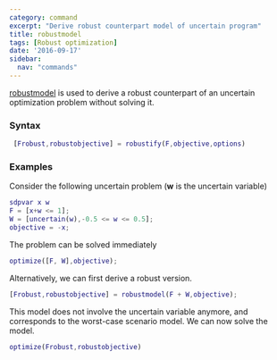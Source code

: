 ```yaml
---
category: command
excerpt: "Derive robust counterpart model of uncertain program"
title: robustmodel
tags: [Robust optimization]
date: '2016-09-17'
sidebar:
  nav: "commands"
---
```


[robustmodel](/command/robustmodel) is used to derive a robust counterpart of an uncertain optimization problem without solving it.

### Syntax

````matlab
 [Frobust,robustobjective] = robustify(F,objective,options)
````

### Examples

Consider the following uncertain problem (**w** is the uncertain variable)

````matlab
sdpvar x w
F = [x+w <= 1];
W = [uncertain(w),-0.5 <= w <= 0.5];
objective = -x;
````

The problem can be solved immediately

````matlab
optimize([F, W],objective);
````

Alternatively, we can first derive a robust version.

````matlab
[Frobust,robustobjective] = robustmodel(F + W,objective);
````

This model does not involve the uncertain variable anymore, and corresponds to the worst-case scenario model. We can now solve the model.

````matlab
optimize(Frobust,robustobjective)
````
